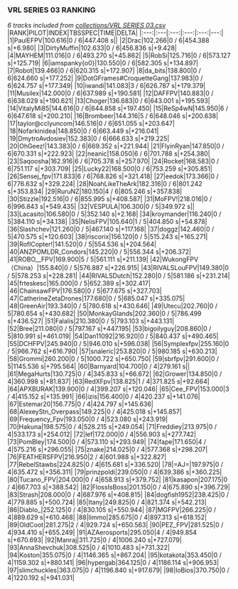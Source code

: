 ### VRL SERIES 03 RANKING
*6 tracks included from [collections/VRL SERIES 03.csv](/collections/VRL%20SERIES%2003.csv)*
|RANK|PILOT|INDEX|TBSSPEC|TIME|DELTA|
|:---:|:---|:---:|:---:|:---:|---:|
|1|PaulEFPV|100.616|0 / 6|447.408 s||
|2|Drac|102.266|0 / 6|454.388 s|+6.980|
|3|DirtyMuffin|102.633|0 / 6|456.836 s|+9.428|
|4|MAYHEM|111.016|0 / 6|493.270 s|+45.862|
|5|RobSi|125.716|0 / 6|573.127 s|+125.719|
|6|iamspanky{o0}|130.550|0 / 6|582.305 s|+134.897|
|7|Robot|139.466|0 / 6|620.315 s|+172.907|
|8|da_bits|138.800|0 / 6|624.660 s|+177.252|
|9|DotGFrames#CroquetteGang|137.983|0 / 6|624.757 s|+177.349|
|10|iwandi|141.083|3 / 6|626.787 s|+179.379|
|11|Musilex|142.000|0 / 6|637.989 s|+190.581|
|12|DAFFPV|140.883|0 / 6|638.029 s|+190.621|
|13|Choger|136.683|0 / 6|643.001 s|+195.593|
|14|VitalyMi85|144.616|0 / 6|644.858 s|+197.450|
|15|ReSp4wN|145.950|6 / 6|647.618 s|+200.210|
|16|Brombeer|144.316|5 / 6|648.046 s|+200.638|
|17|taylor@cclyuncom|146.516|0 / 6|651.055 s|+203.647|
|18|Nofarkinidea|148.850|0 / 6|663.449 s|+216.041|
|19|DmytroAvdosiev|152.383|0 / 6|666.633 s|+219.225|
|20|OhGeez!|143.383|0 / 6|669.352 s|+221.944|
|21|FlyinRyan|147.850|0 / 6|670.331 s|+222.923|
|22|neanic|158.050|6 / 6|701.788 s|+254.380|
|23|Saqoosha|162.916|6 / 6|705.378 s|+257.970|
|24|Rocket|168.583|0 / 6|751.117 s|+303.709|
|25|Lucky22|168.500|0 / 6|753.259 s|+305.851|
|26|Sensej_fpv|171.833|6 / 6|768.826 s|+321.418|
|27|eedok|173.366|0 / 6|776.632 s|+329.224|
|28|NoahLikeTheArk|182.316|0 / 6|801.242 s|+353.834|
|29|RuruNZ|180.150|4 / 6|805.246 s|+357.838|
|30|Stizzle|192.516|0 / 6|855.995 s|+408.587|
|31|MoFPV!|218.016|0 / 6|996.843 s|+549.435|
|32|VESPULA|106.300|0 / 5|349.972 s||
|33|Lacasito|106.580|0 / 5|352.140 s|+2.168|
|34|kroymander|116.240|0 / 5|384.110 s|+34.138|
|35|NelisFPV|105.640|1 / 5|404.850 s|+54.878|
|36|Slashchev|121.260|0 / 5|467.140 s|+117.168|
|37|doggz|142.460|0 / 5|470.575 s|+120.603|
|38|riscorix|156.120|0 / 5|515.243 s|+165.271|
|39|RoflCopter!|141.520|0 / 5|554.536 s|+204.564|
|40|ANZPOMLDR_Condors|145.220|0 / 5|556.344 s|+206.372|
|41|ROBO__FPV|169.900|5 / 5|561.111 s|+211.139|
|42|WukongFPV（China）|155.840|0 / 5|576.887 s|+226.915|
|43|RIVALSLouFPV|149.380|0 / 5|578.253 s|+228.281|
|44|RIVALSDutch|152.280|0 / 5|581.186 s|+231.214|
|45|frteskesc|165.000|0 / 5|652.389 s|+302.417|
|46|ChainsawFPV|176.580|0 / 5|677.675 s|+327.703|
|47|CatherineZetaDrones|177.680|0 / 5|685.047 s|+335.075|
|48|GreenAir|193.340|0 / 5|780.618 s|+430.646|
|49|Utecu|202.760|0 / 5|780.654 s|+430.682|
|50|MonkayGlands|202.360|0 / 5|786.499 s|+436.527|
|51|Falalis|210.380|0 / 5|793.103 s|+443.131|
|52|Bree|211.080|0 / 5|797.167 s|+447.195|
|53|bigoilyguy|208.860|0 / 5|810.991 s|+461.019|
|54|Dan11092|216.920|0 / 5|840.437 s|+490.465|
|55|DCHFPV|245.940|0 / 5|946.010 s|+596.038|
|56|Symplexfpv|255.160|0 / 5|966.762 s|+616.790|
|57|snaleric|253.820|0 / 5|980.185 s|+630.213|
|58|Grommi|260.200|0 / 5|1000.722 s|+650.750|
|59|sbrfpv|291.600|0 / 5|1145.536 s|+795.564|
|60|Barnyard|104.700|0 / 4|279.161 s||
|61|MegaHurts|130.725|0 / 4|345.833 s|+66.672|
|62|Grower|134.850|0 / 4|360.998 s|+81.837|
|63|RedXFpv|138.825|1 / 4|371.825 s|+92.664|
|64|APXBURAK|139.900|0 / 4|399.207 s|+120.046|
|65|Cee_FPV|153.000|3 / 4|415.152 s|+135.991|
|66|izis|156.400|0 / 4|420.237 s|+141.076|
|67|Estemar20|156.775|0 / 4|424.797 s|+145.636|
|68|AlexeyStn_Overpass|149.225|0 / 4|425.018 s|+145.857|
|69|Frequency_Fpv|193.050|0 / 4|523.080 s|+243.919|
|70|Hakuna|198.575|0 / 4|528.215 s|+249.054|
|71|Freddiey|213.975|0 / 4|533.173 s|+254.012|
|72|lef|172.000|0 / 4|556.903 s|+277.742|
|73|PomBley|174.500|0 / 4|573.110 s|+293.949|
|74|fape|171.650|4 / 4|575.216 s|+296.055|
|75|znake|214.025|0 / 4|577.368 s|+298.207|
|76|FEATHERSFPV|216.950|2 / 4|601.988 s|+322.827|
|77|RebelStawbs|224.825|0 / 4|615.681 s|+336.520|
|78|=AJ=|197.975|0 / 4|635.472 s|+356.311|
|79|prinzpoldi|239.050|0 / 4|639.386 s|+360.225|
|80|Tucano_FPV|204.000|0 / 4|658.913 s|+379.752|
|81|kasapon|207.175|0 / 4|667.703 s|+388.542|
|82|FlossIsBoss|201.150|0 / 4|675.890 s|+396.729|
|83|Strash|208.000|0 / 4|687.976 s|+408.815|
|84|dogfish1952|238.425|0 / 4|779.885 s|+500.724|
|85|Itany|249.825|0 / 4|821.374 s|+542.213|
|86|Diablo_|252.125|0 / 4|830.105 s|+550.944|
|87|MGFPV|266.225|0 / 4|889.629 s|+610.468|
|88|limmo|285.675|0 / 4|897.313 s|+618.152|
|89|OldCoot|281.275|2 / 4|929.724 s|+650.563|
|90|PEZ_FPV|281.525|0 / 4|934.410 s|+655.249|
|91|AZAerosports|295.050|4 / 4|949.854 s|+670.693|
|92|Manraj|311.725|0 / 4|1006.240 s|+727.079|
|93|AnnaShevchuk|308.525|0 / 4|1010.483 s|+731.322|
|94|Koston|355.075|0 / 4|1146.365 s|+867.204|
|95|kotakota|353.450|0 / 4|1159.302 s|+880.141|
|96|hypergab|364.125|0 / 4|1186.114 s|+906.953|
|97|slimchuckles|363.075|0 / 4|1196.840 s|+917.679|
|98|IoBios|370.750|0 / 4|1220.192 s|+941.031|
